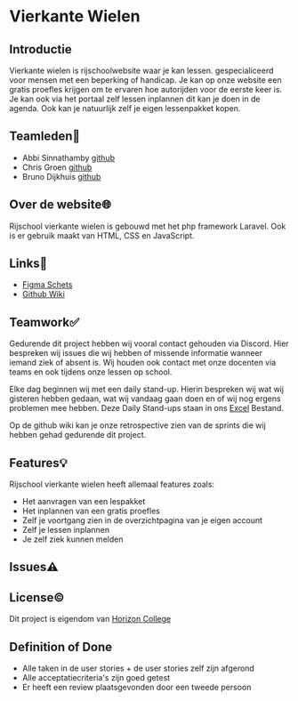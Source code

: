 # Vierkante Wielen

## Introductie

Vierkante wielen is rijschoolwebsite waar je kan lessen. gespecialiceerd voor mensen met een beperking of handicap. Je kan op onze website een gratis proefles krijgen om te ervaren hoe autorijden voor de eerste keer is. Je kan ook via het portaal zelf lessen inplannen dit kan je doen in de agenda. Ook kan je natuurlijk zelf je eigen lessenpakket kopen.

## Teamleden👥️
- Abbi Sinnathamby [github](https://github.com/Abbi159357)
- Chris Groen [github](https://github.com/166389)
- Bruno Dijkhuis [github](https://github.com/Bruntho2802)

## Over de website🌐
Rijschool vierkante wielen is gebouwd met het php framework Laravel. Ook is er gebruik maakt van HTML, CSS en JavaScript. 

## Links🔗
- [Figma Schets](https://www.figma.com/file/l25pgwYEGU69f53lMnQeDM/Rijschool-Vierkante-Wielen?type=design&node-id=0-1&mode=design)
- [Github Wiki](https://github.com/horizoncollege/rijschool-abc/wiki)

## Teamwork✅️
Gedurende dit project hebben wij vooral contact gehouden via Discord. Hier bespreken wij issues die wij hebben of missende informatie wanneer iemand ziek of absent is. Wij houden ook contact met onze docenten via teams en ook tijdens onze lessen op school. 

Elke dag beginnen wij met een daily stand-up. Hierin bespreken wij wat wij gisteren hebben gedaan, wat wij vandaag gaan doen en of wij nog ergens problemen mee hebben.
Deze Daily Stand-ups staan in ons [Excel](https://horizoncollege-my.sharepoint.com/:x:/r/personal/170370_student_horizoncollege_nl/Documents/Logboek.xlsx?d=we0f5415e0eca47fa9c09b72c79bd399a&csf=1&web=1&e=EMKgAy) Bestand.

Op de github wiki kan je onze retrospective zien van de sprints die wij hebben gehad gedurende dit project.

## Features💡
Rijschool vierkante wielen heeft allemaal features zoals:
- Het aanvragen van een lespakket
- Het inplannen van een gratis proefles
- Zelf je voortgang zien in de overzichtpagina van je eigen account
- Zelf je lessen inplannen
- Je zelf ziek kunnen melden
  
## Issues⚠️

## License©️

Dit project is eigendom van [Horizon College](https://www.horizoncollege.nl/)

## Definition of Done

- Alle taken in de user stories + de user stories zelf zijn afgerond
- Alle acceptatiecriteria's zijn goed getest
- Er heeft een review plaatsgevonden door een tweede persoon



